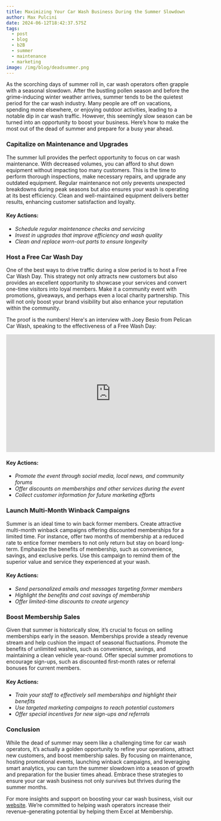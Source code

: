 ```yaml
---
title: Maximizing Your Car Wash Business During the Summer Slowdown
author: Max Pulcini
date: 2024-06-12T18:42:37.575Z
tags:
  - post
  - blog
  - b2B
  - summer
  - maintenance
  - marketing
image: /img/blog/deadsummer.png
---
```

As the scorching days of summer roll in, car wash operators often grapple with a seasonal slowdown. After the bustling pollen season and before the grime-inducing winter weather arrives, summer tends to be the quietest period for the car wash industry. Many people are off on vacations, spending mone elsewhere, or enjoying outdoor activities, leading to a notable dip in car wash traffic. However, this seemingly slow season can be turned into an opportunity to boost your business. Here’s how to make the most out of the dead of summer and prepare for a busy year ahead.

### Capitalize on Maintenance and Upgrades

The summer lull provides the perfect opportunity to focus on car wash maintenance. With decreased volumes, you can afford to shut down equipment without impacting too many customers. This is the time to perform thorough inspections, make necessary repairs, and upgrade any outdated equipment. Regular maintenance not only prevents unexpected breakdowns during peak seasons but also ensures your wash is operating at its best efficiency. Clean and well-maintained equipment delivers better results, enhancing customer satisfaction and loyalty.

#### Key Actions:

* *Schedule regular maintenance checks and servicing*
* *Invest in upgrades that improve efficiency and wash quality*
* *Clean and replace worn-out parts to ensure longevity*

### Host a Free Car Wash Day

One of the best ways to drive traffic during a slow period is to host a Free Car Wash Day. This strategy not only attracts new customers but also provides an excellent opportunity to showcase your services and convert one-time visitors into loyal members. Make it a community event with promotions, giveaways, and perhaps even a local charity partnership. This will not only boost your brand visibility but also enhance your reputation within the community.

The proof is the numbers! Here's an interview with Joey Besio from Pelican Car Wash, speaking to the effectiveness of a Free Wash Day:

<iframe width="560" height="315" src="https://www.youtube.com/embed/eR7VXyuOp0A?si=Pmfyyl9rEkZoAKJr" title="YouTube video player" frameborder="0" allow="accelerometer; autoplay; clipboard-write; encrypted-media; gyroscope; picture-in-picture; web-share" referrerpolicy="strict-origin-when-cross-origin" allowfullscreen></iframe>

#### Key Actions:

* *Promote the event through social media, local news, and community forums*
* *Offer discounts on memberships and other services during the event*
* *Collect customer information for future marketing efforts*

### Launch Multi-Month Winback Campaigns

Summer is an ideal time to win back former members. Create attractive multi-month winback campaigns offering discounted memberships for a limited time. For instance, offer two months of membership at a reduced rate to entice former members to not only return but stay on board long-term. Emphasize the benefits of membership, such as convenience, savings, and exclusive perks. Use this campaign to remind them of the superior value and service they experienced at your wash.

#### Key Actions:

* *Send personalized emails and messages targeting former members*
* *Highlight the benefits and cost savings of membership*
* *Offer limited-time discounts to create urgency*

### Boost Membership Sales

Given that summer is historically slow, it’s crucial to focus on selling memberships early in the season. Memberships provide a steady revenue stream and help cushion the impact of seasonal fluctuations. Promote the benefits of unlimited washes, such as convenience, savings, and maintaining a clean vehicle year-round. Offer special summer promotions to encourage sign-ups, such as discounted first-month rates or referral bonuses for current members.

#### Key Actions:

* *Train your staff to effectively sell memberships and highlight their benefits*
* *Use targeted marketing campaigns to reach potential customers*
* *Offer special incentives for new sign-ups and referrals*

### Conclusion

While the dead of summer may seem like a challenging time for car wash operators, it’s actually a golden opportunity to refine your operations, attract new customers, and boost membership sales. By focusing on maintenance, hosting promotional events, launching winback campaigns, and leveraging smart analytics, you can turn the summer slowdown into a season of growth and preparation for the busier times ahead. Embrace these strategies to ensure your car wash business not only survives but thrives during the summer months.

For more insights and support on boosting your car wash business, visit our [website](https://www.everwash.com/wash-owners). We’re committed to helping wash operators increase their revenue-generating potential by helping them Excel at Membership.